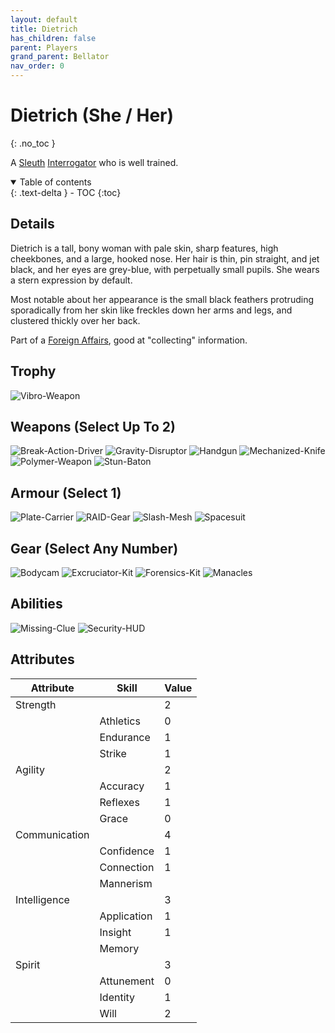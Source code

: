 ```yaml
---
layout: default
title: Dietrich
has_children: false
parent: Players
grand_parent: Bellator
nav_order: 0
---
```

# Dietrich (She / Her)
{: .no_toc }

A [Sleuth](Game/Sleuth) [Interrogator](Game/Blocks/Interrogator) who is well trained.

<details open markdown="block">
  <summary>
    Table of contents
  </summary>
  {: .text-delta }
- TOC
{:toc}
</details>


## Details
Dietrich is a tall, bony woman with pale skin, sharp features, high cheekbones, and a large, hooked nose. Her hair is thin, pin straight, and jet black, and her eyes are grey-blue, with perpetually small pupils. She wears a stern expression by default.

Most notable about her appearance is the small black feathers protruding sporadically from her skin like freckles down her arms and legs, and clustered thickly over her back.

Part of a [Foreign Affairs](Game/Government#Foreign%20Affairs), good at "collecting" information. 

## Trophy
![Vibro-Weapon](Game/Blocks/Vibro-Weapon)

## Weapons (Select Up To 2)
![Break-Action-Driver](Game/Blocks/Break-Action-Driver)
![Gravity-Disruptor](Game/Blocks/Gravity-Disruptor)
![Handgun](Game/Blocks/Handgun)
![Mechanized-Knife](Game/Blocks/Mechanized-Knife)
![Polymer-Weapon](Game/Blocks/Polymer-Weapon)
![Stun-Baton](Game/Blocks/Stun-Baton)

## Armour (Select 1)
![Plate-Carrier](Game/Blocks/Plate-Carrier)
![RAID-Gear](Game/Blocks/RAID-Gear)
![Slash-Mesh](Game/Blocks/Slash-Mesh)
![Spacesuit](Game/Blocks/Spacesuit)

## Gear (Select Any Number)
![Bodycam](Game/Blocks/Bodycam)
![Excruciator-Kit](Game/Blocks/Excruciator-Kit)
![Forensics-Kit](Game/Blocks/Forensics-Kit)
![Manacles](Game/Blocks/Manacles)

## Abilities
![Missing-Clue](Game/Blocks/Missing-Clue)
![Security-HUD](Game/Blocks/Security-HUD)

## Attributes

| Attribute     | Skill       | Value |
| ------------- | ----------- | ----- |
| Strength      |             | 2     |
|               | Athletics   | 0     |
|               | Endurance   | 1     |
|               | Strike      | 1     |
| Agility       |             | 2     |
|               | Accuracy    | 1     |
|               | Reflexes    | 1     |
|               | Grace       | 0     |
| Communication |             | 4     |
|               | Confidence  | 1     |
|               | Connection  | 1     |
|               | Mannerism   |       |
| Intelligence  |             | 3     |
|               | Application | 1     |
|               | Insight     | 1     |
|               | Memory      |       |
| Spirit        |             | 3     |
|               | Attunement  | 0     |
|               | Identity    | 1     |
|               | Will        | 2     |
